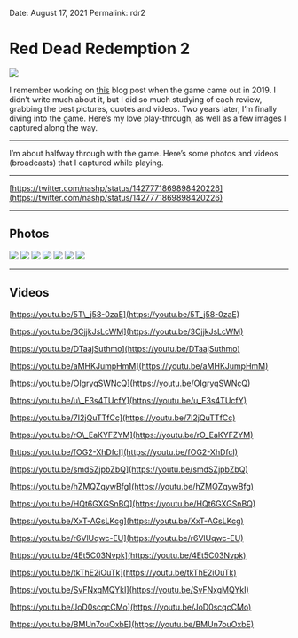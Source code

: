 
Date: August 17, 2021
Permalink: rdr2

# Red Dead Redemption 2

![](https://i.imgur.com/Bt2htl5.jpg)

I remember working on [this](https://nashp.com/red-dead-redemption-2-review-roundup) blog post when the game came out in 2019. I didn’t write much about it, but I did so much studying of each review, grabbing the best pictures, quotes and videos. Two years later, I’m finally diving into the game. Here’s my love play-through, as well as a few images I captured along the way.

---- 

I’m about halfway through with the game. Here’s some photos and videos (broadcasts) that I captured while playing.

---- 

[https://twitter.com/nashp/status/1427771869898420226](https://twitter.com/nashp/status/1427771869898420226)

---- 

## Photos

![](https://i.imgur.com/Y09fecd.png)
![](https://i.imgur.com/26FrHXV.png)
![](https://i.imgur.com/RPX1b8F.png)
![](https://i.imgur.com/uMY2woB.png)
![](https://i.imgur.com/Bt2htl5.jpg)
![](https://i.imgur.com/mQVikgW.png)
![](https://i.imgur.com/PwIRNIJ.png)

---- 

## Videos

[https://youtu.be/5T\_j58-0zaE](https://youtu.be/5T_j58-0zaE)

[https://youtu.be/3CjjkJsLcWM](https://youtu.be/3CjjkJsLcWM)

[https://youtu.be/DTaajSuthmo](https://youtu.be/DTaajSuthmo)

[https://youtu.be/aMHKJumpHmM](https://youtu.be/aMHKJumpHmM)

[https://youtu.be/OIgryqSWNcQ](https://youtu.be/OIgryqSWNcQ)

[https://youtu.be/u\_E3s4TUcfY](https://youtu.be/u_E3s4TUcfY)

[https://youtu.be/7I2jQuTTfCc](https://youtu.be/7I2jQuTTfCc)

[https://youtu.be/rO\_EaKYFZYM](https://youtu.be/rO_EaKYFZYM)

[https://youtu.be/fOG2-XhDfcI](https://youtu.be/fOG2-XhDfcI)

[https://youtu.be/smdSZjpbZbQ](https://youtu.be/smdSZjpbZbQ)

[https://youtu.be/hZMQZqywBfg](https://youtu.be/hZMQZqywBfg)

[https://youtu.be/HQt6GXGSnBQ](https://youtu.be/HQt6GXGSnBQ)

[https://youtu.be/XxT-AGsLKcg](https://youtu.be/XxT-AGsLKcg)

[https://youtu.be/r6VlUqwc-EU](https://youtu.be/r6VlUqwc-EU)

[https://youtu.be/4Et5C03Nvpk](https://youtu.be/4Et5C03Nvpk)

[https://youtu.be/tkThE2iOuTk](https://youtu.be/tkThE2iOuTk)

[https://youtu.be/SvFNxgMQYkI](https://youtu.be/SvFNxgMQYkI)

[https://youtu.be/JoD0scqcCMo](https://youtu.be/JoD0scqcCMo)

[https://youtu.be/BMUn7ouOxbE](https://youtu.be/BMUn7ouOxbE)